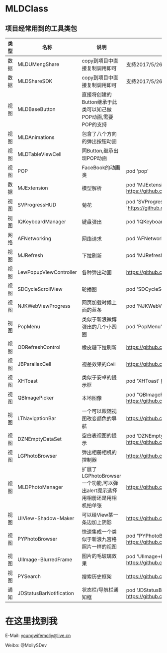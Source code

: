 # MLDClass

## 项目经常用到的工具类包

类型|名称|说明|详情
---|---|---|---
数据 |MLDUMengShare|copy到项目中直接复制调用即可|支持2017/5/26日的当时版本`6.4.4`
数据 |MLDShareSDK|copy到项目中直接复制调用即可|支持2017/5/26日的当时版本
视图 |MLDBaseButton|直接将创建的Button继承于此类可以知己做POP动画,需要POP的支持|
视图|MLDAnimations|包含了八个方向的弹出按钮动画|
视图 |MLDTableViewCell|同Button,继承出现POP动画|
视图 |POP|FaceBook的动画类|pod 'pop'
数据 |MJExtension|模型解析|pod 'MJExtension'  https://github.com/CoderMJLee/MJExtension
视图|SVProgressHUD|菊花|pod 'SVProgressHUD', :git => 'https://github.com/SVProgressHUD/SVProgressHUD.git'
视图|IQKeyboardManager|键盘弹出|pod 'IQKeyboardManager'
网络|AFNetworking|网络请求|pod 'AFNetworking'
视图|MJRefresh|下拉刷新|pod 'MJRefresh'
视图|LewPopupViewController|各种弹出动画|https://github.com/pljhonglu/LewPopupViewController
视图|SDCycleScrollView|轮播图|pod 'SDCycleScrollView'
视图|NJKWebViewProgress|网页加载时候上面的蓝条|pod 'NJKWebViewProgress'
视图|PopMenu|类似于新浪微博弹出的几个小圆圈|pod 'PopMenu'
视图|ODRefreshControl|橡皮糖下拉刷新|https://github.com/Sephiroth87/ODRefreshControl
视图|JBParallaxCell|视差效果的Cell|https://github.com/jberlana/JBParallaxCell
视图|XHToast|类似于安卓的提示框|pod 'XHToast' https://github.com/CoderZhuXH/XHToast
视图|QBImagePicker|本地图像|pod "QBImagePickerController" https://github.com/questbeat/QBImagePicker
视图|LTNavigationBar|一个可以跟随视图改变颜色的导航|https://github.com/ltebean/LTNavigationBar
视图|DZNEmptyDataSet|空白表视图的提示|pod 'DZNEmptyDataSet'  https://github.com/dzenbot/DZNEmptyDataSet
视图|LGPhotoBrowser|弹出相册相机的控制器|https://github.com/gang544043963/LGPhotoBrowser
视图|MLDPhotoManager|扩展了LGPhotoBrowser一个功能,可以弹出alert提示选择用相册还是用相机拍单张|https://github.com/youngwifemoliy/MLDPhotoManager
视图|UIView-Shadow-Maker|可以给View某一条边加上阴影|https://github.com/Seitk/UIView-Shadow-Maker
视图|PYPhotoBrowser|快速集成一个类似于新浪九宫格照片一样的视图|pod "PYPhotoBrowser" https://github.com/iphone5solo/PYPhotoBrowser
视图|UIImage-BlurredFrame|图片的毛玻璃效果|pod 'UIImage+BlurredFrame' https://github.com/Adrian2112/UIImage-BlurredFrame
视图|PYSearch|搜索历史框架|https://github.com/iphone5solo/PYSearch
通知|JDStatusBarNotification|状态栏/导航栏通知框|pod 'JDStatusBarNotification' https://github.com/calimarkus/JDStatusBarNotification


# 在这里找到我
E-Mail: youngwifemoliy@live.cn

Weibo: @MoliySDev

